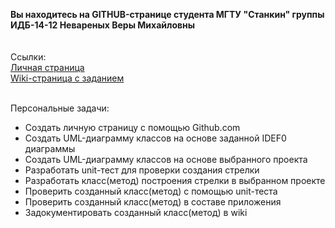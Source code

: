 **Вы находитесь на GITHUB-странице студента МГТУ "Станкин" группы ИДБ-14-12 Невареных Веры Михайловны**
<br>
</br>
<br>
Cсылки:
<br>
[Личная страница](https://veranevarenyh.github.io/)
<br>
[Wiki-страница с заданием](https://github.com/stankin/oop-2018/wiki/%D0%97%D0%B0%D0%B4%D0%B0%D1%87%D0%B0-%E2%84%961-(Class-Diagram))
<br>

<br>
Персональные задачи:

<ul>
<li>Создать личную страницу с помощью Github.com</li>
<li>Создать UML-диаграмму классов на основе заданной IDEF0 диаграммы </li>
<li>Создать UML-диаграмму классов на основе выбранного проекта</li>
<li>Разработать unit-тест для проверки создания стрелки</li>
<li>Разработать класс(метод) построения стрелки в выбранном проекте</li>
<li>Проверить созданный класс(метод) с помощью unit-теста</li>
<li>Проверить созданный класс(метод) в составе приложения</li>
<li>Задокументировать созданный класс(метод) в wiki</li>
</ul>
</br>
